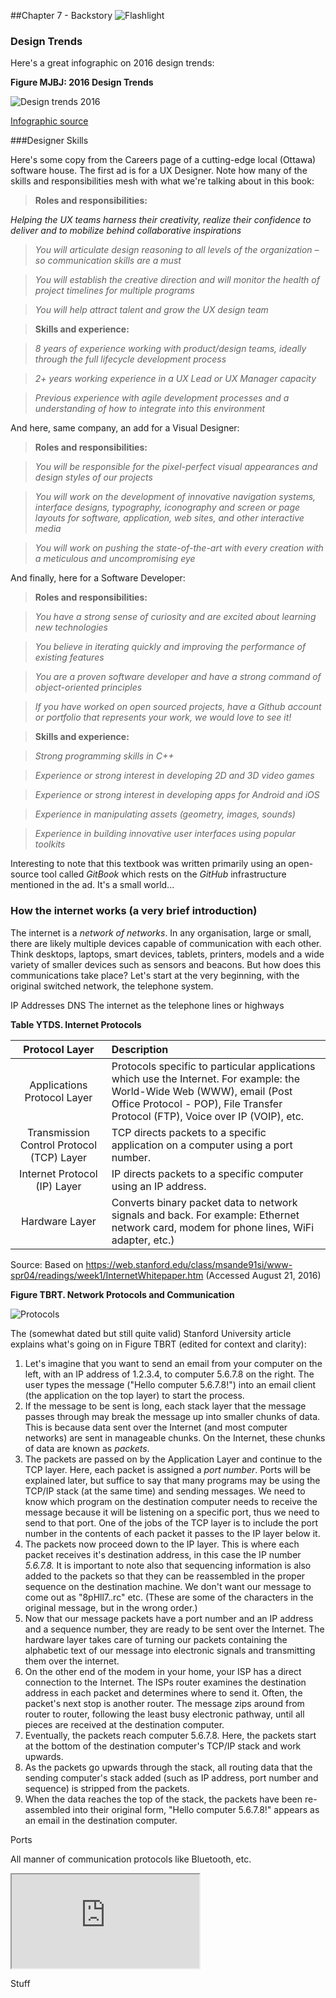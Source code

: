 ##Chapter 7 - Backstory ![Flashlight](https://raw.githubusercontent.com/robertriordan/2400/master/Images/icons/32/time_mach_1.png)


### Design Trends 

Here's a great infographic on 2016 design trends:

**Figure MJBJ: 2016 Design Trends**

![Design trends 2016](https://raw.githubusercontent.com/robertriordan/2400/master/Images/CC_Design_Trends_2016.jpg)

<a class="underlined-link" href="http://www.dailyinfographic.com/2016-design-trends?utm_source=feedburner&utm_medium=email&utm_campaign=Feed%3A+DailyInfographic+%28Daily+Infographic%29" target="_blank">Infographic source</a>

###Designer Skills

Here's some copy from the Careers page of a cutting-edge local (Ottawa) software house. The first ad is for a UX Designer. Note how many of the skills and responsibilities mesh with what we're talking about in this book:

>**Roles and responsibilities:**
>
*Helping the UX teams harness their creativity, realize their confidence to deliver and to mobilize behind collaborative inspirations*

>*You will articulate design reasoning to all levels of the organization – so communication skills are a must*

>*You will establish the creative direction and will monitor the health of project timelines for multiple programs*

>*You will help attract talent and grow the UX design team*

>**Skills and experience:**

>*8 years of experience working with product/design teams, ideally through the full lifecycle development process*

>*2+ years working experience in a UX Lead or UX Manager capacity*

>*Previous experience with agile development processes and a understanding of how to integrate into this environment*

And here, same company, an add for a Visual Designer:

>**Roles and responsibilities:**

>*You will be responsible for the pixel-perfect visual appearances and design styles of our projects*

>*You will work on the development of innovative navigation systems, interface designs, typography, iconography and screen or page layouts for software, application, web sites, and other interactive media*

>*You will work on pushing the state-of-the-art with every creation with a meticulous and uncompromising eye*

And finally, here for a Software Developer:

>**Roles and responsibilities:**

>*You have a strong sense of curiosity and are excited about learning new technologies*

>*You believe in iterating quickly and improving the performance of existing features*

>*You are a proven software developer and have a strong command of object-oriented principles*

>*If you have worked on open sourced projects, have a Github account or portfolio that represents your work, we would love to see it!*

>**Skills and experience:**

>*Strong programming skills in C++*

>*Experience or strong interest in developing 2D and 3D video games*

>*Experience or strong interest in developing apps for Android and iOS*

>*Experience in manipulating assets (geometry, images, sounds)*

>*Experience in building innovative user interfaces using popular toolkits*

Interesting to note that this textbook was written primarily using an open-source tool called *GitBook* which rests on the *GitHub* infrastructure mentioned in the ad. It's a small world...  

### How the internet works (a very brief introduction)

The internet is a *network of networks*. In any organisation, large or small, there are likely multiple devices capable of communication with each other. Think desktops, laptops, smart devices, tablets, printers, models and a wide variety of smaller devices such as sensors and beacons. But how does this communications take place? Let's start at the very beginning, with the original switched network, the telephone system.  

IP Addresses
DNS
The internet as the telephone lines or highways

**Table YTDS. Internet Protocols**

| Protocol Layer | Description |
| :-: | :- |
| Applications Protocol Layer | Protocols specific to particular applications which use the Internet. For example: the World-Wide Web (WWW), email (Post Office Protocol - POP), File Transfer Protocol (FTP), Voice over IP (VOIP), etc.|
| Transmission Control Protocol (TCP) Layer | TCP directs packets to a specific application on a computer using a port number. |
| Internet Protocol (IP) Layer | IP directs packets to a specific computer using an IP address. |
| Hardware Layer | Converts binary packet data to network signals and back. For example: Ethernet network card, modem for phone lines, WiFi adapter, etc.)

Source: Based on https://web.stanford.edu/class/msande91si/www-spr04/readings/week1/InternetWhitepaper.htm (Accessed August 21, 2016)

**Figure TBRT. Network Protocols and Communication**

![Protocols](https://raw.githubusercontent.com/robertriordan/2400/master/Images/protocols.png)

The (somewhat dated but still quite valid) Stanford University article explains what's going on in Figure TBRT (edited for context and clarity):

1. Let's imagine that you want to send an email from your computer on the left, with an IP address of 1.2.3.4, to computer 5.6.7.8 on the right. The user types the message ("Hello computer 5.6.7.8!") into an email client (the application on the top layer) to start the process.  
2. If the message to be sent is long, each stack layer that the message passes through may break the message up into smaller chunks of data. This is because data sent over the Internet (and most computer networks) are sent in manageable chunks. On the Internet, these chunks of data are known as *packets*.
3. The packets are passed on by the Application Layer and continue to the TCP layer. Here, each packet is assigned a *port number*. Ports will be explained later, but suffice to say that many programs may be using the TCP/IP stack (at the same time) and sending messages. We need to know which program on the destination computer needs to receive the message because it will be listening on a specific port, thus we need to send to that port. One of the jobs of the TCP layer is to include the port number in the contents of each packet it passes to the IP layer below it. 
4. The packets now proceed down to the IP layer. This is where each packet receives it's destination address, in this case the IP number *5.6.7.8.* It is important to note also that sequencing information is also added to the packets so that they can be reassembled in the proper sequence on the destination machine. We don't want our message to come out as "8pHll7..rc" etc. (These are some of the characters in the original message, but in the wrong order.) 
5. Now that our message packets have a port number and an IP address and a sequence number, they are ready to be sent over the Internet. The hardware layer takes care of turning our packets containing the alphabetic text of our message into electronic signals and transmitting them over the internet.
6. On the other end of the modem in your home, your ISP has a direct connection to the Internet. The ISPs router examines the destination address in each packet and determines where to send it. Often, the packet's next stop is another router. The message zips around from router to router, following the least busy electronic pathway, until all pieces are received at the destination computer. 
7. Eventually, the packets reach computer 5.6.7.8. Here, the packets start at the bottom of the destination computer's TCP/IP stack and work upwards.
8. As the packets go upwards through the stack, all routing data that the sending computer's stack added (such as IP address, port number and sequence) is stripped from the packets.
9. When the data reaches the top of the stack, the packets have been re-assembled into their original form, "Hello computer 5.6.7.8!" appears as an email in the destination computer. 


Ports

All manner of communication protocols like Bluetooth, etc. 

<div class="intrinsic-container">
 <iframe src="http://www.itu.int/net4/ITU-D/idi/2015/#idi2015map-tab" allowfullscreen></iframe>
</div>















Stuff
